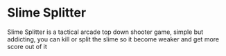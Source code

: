 # Slime Splitter
Slime Splitter is a tactical arcade top down shooter game,
simple but addicting, you can kill or split the slime so it become weaker and get more score out of it
